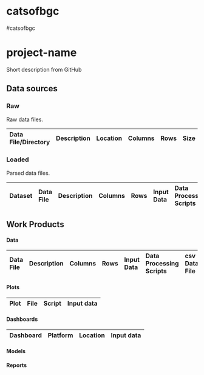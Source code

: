 # catsofbgc
#catsofbgc

# project-name
Short description from GitHub

## Data sources

### Raw
Raw data files.

| Data File/Directory | Description | Location | Columns | Rows | Size |
|:--|:--|:--|--:|--:|--:|

### Loaded
Parsed data files.

| Dataset | Data File | Description | Columns | Rows | Input Data | Data Processing Scripts |
|:--|:--|:--|--:|--:|:--|:--|

## Work Products

#### Data

| Data File | Description | Columns | Rows | Input Data | Data Processing Scripts | csv Data File | xlsx Data File | R Data File |
|:--|:--|--:|--:|:--|:--|:--|:--|:--|

#### Plots

| Plot | File | Script | Input data |
|:--|:--|:--|:--|

#### Dashboards

| Dashboard | Platform | Location | Input data |
|:--|:-:|:--|:--|

#### Models

#### Reports
